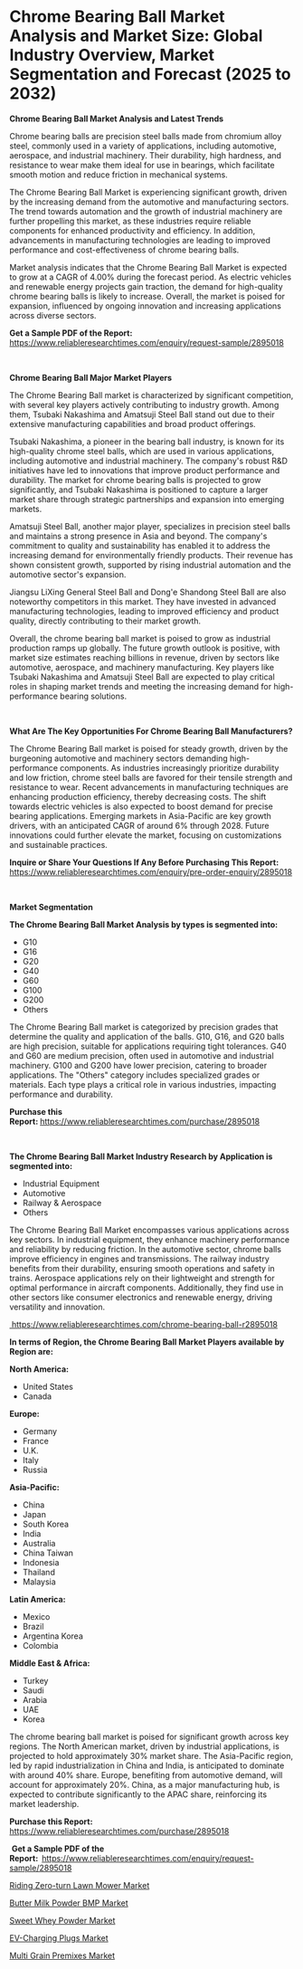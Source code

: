 <p><h1>Chrome Bearing Ball Market Analysis and Market Size: Global Industry Overview, Market Segmentation and Forecast (2025 to 2032)</h1></p><p><strong>Chrome Bearing Ball Market Analysis and Latest Trends</strong></p>
<p><p>Chrome bearing balls are precision steel balls made from chromium alloy steel, commonly used in a variety of applications, including automotive, aerospace, and industrial machinery. Their durability, high hardness, and resistance to wear make them ideal for use in bearings, which facilitate smooth motion and reduce friction in mechanical systems.</p><p>The Chrome Bearing Ball Market is experiencing significant growth, driven by the increasing demand from the automotive and manufacturing sectors. The trend towards automation and the growth of industrial machinery are further propelling this market, as these industries require reliable components for enhanced productivity and efficiency. In addition, advancements in manufacturing technologies are leading to improved performance and cost-effectiveness of chrome bearing balls.</p><p>Market analysis indicates that the Chrome Bearing Ball Market is expected to grow at a CAGR of 4.00% during the forecast period. As electric vehicles and renewable energy projects gain traction, the demand for high-quality chrome bearing balls is likely to increase. Overall, the market is poised for expansion, influenced by ongoing innovation and increasing applications across diverse sectors.</p></p>
<p><strong>Get a Sample PDF of the Report:&nbsp;</strong> <a href="https://www.reliableresearchtimes.com/enquiry/request-sample/2895018?utm_campaign=2263&utm_medium=2&utm_source=Github&utm_content=ia&utm_term=15032025&utm_id=chrome-bearing-ball">https://www.reliableresearchtimes.com/enquiry/request-sample/2895018</a></p>
<p>&nbsp;</p>
<p><strong>Chrome Bearing Ball Major Market Players</strong></p>
<p><p>The Chrome Bearing Ball market is characterized by significant competition, with several key players actively contributing to industry growth. Among them, Tsubaki Nakashima and Amatsuji Steel Ball stand out due to their extensive manufacturing capabilities and broad product offerings.</p><p>Tsubaki Nakashima, a pioneer in the bearing ball industry, is known for its high-quality chrome steel balls, which are used in various applications, including automotive and industrial machinery. The company's robust R&D initiatives have led to innovations that improve product performance and durability. The market for chrome bearing balls is projected to grow significantly, and Tsubaki Nakashima is positioned to capture a larger market share through strategic partnerships and expansion into emerging markets.</p><p>Amatsuji Steel Ball, another major player, specializes in precision steel balls and maintains a strong presence in Asia and beyond. The company's commitment to quality and sustainability has enabled it to address the increasing demand for environmentally friendly products. Their revenue has shown consistent growth, supported by rising industrial automation and the automotive sector's expansion.</p><p>Jiangsu LiXing General Steel Ball and Dong'e Shandong Steel Ball are also noteworthy competitors in this market. They have invested in advanced manufacturing technologies, leading to improved efficiency and product quality, directly contributing to their market growth.</p><p>Overall, the chrome bearing ball market is poised to grow as industrial production ramps up globally. The future growth outlook is positive, with market size estimates reaching billions in revenue, driven by sectors like automotive, aerospace, and machinery manufacturing. Key players like Tsubaki Nakashima and Amatsuji Steel Ball are expected to play critical roles in shaping market trends and meeting the increasing demand for high-performance bearing solutions.</p></p>
<p>&nbsp;</p>
<p><strong>What Are The Key Opportunities For Chrome Bearing Ball Manufacturers?</strong></p>
<p><p>The Chrome Bearing Ball market is poised for steady growth, driven by the burgeoning automotive and machinery sectors demanding high-performance components. As industries increasingly prioritize durability and low friction, chrome steel balls are favored for their tensile strength and resistance to wear. Recent advancements in manufacturing techniques are enhancing production efficiency, thereby decreasing costs. The shift towards electric vehicles is also expected to boost demand for precise bearing applications. Emerging markets in Asia-Pacific are key growth drivers, with an anticipated CAGR of around 6% through 2028. Future innovations could further elevate the market, focusing on customizations and sustainable practices.</p></p>
<p><strong>Inquire or Share Your Questions If Any Before Purchasing This Report:</strong> <a href="https://www.reliableresearchtimes.com/enquiry/pre-order-enquiry/2895018?utm_campaign=2263&utm_medium=2&utm_source=Github&utm_content=ia&utm_term=15032025&utm_id=chrome-bearing-ball">https://www.reliableresearchtimes.com/enquiry/pre-order-enquiry/2895018</a></p>
<p>&nbsp;</p>
<p><strong>Market Segmentation</strong></p>
<p><strong>The Chrome Bearing Ball Market Analysis by types is segmented into:</strong></p>
<p><ul><li>G10</li><li>G16</li><li>G20</li><li>G40</li><li>G60</li><li>G100</li><li>G200</li><li>Others</li></ul></p>
<p><p>The Chrome Bearing Ball market is categorized by precision grades that determine the quality and application of the balls. G10, G16, and G20 balls are high precision, suitable for applications requiring tight tolerances. G40 and G60 are medium precision, often used in automotive and industrial machinery. G100 and G200 have lower precision, catering to broader applications. The "Others" category includes specialized grades or materials. Each type plays a critical role in various industries, impacting performance and durability.</p></p>
<p><strong>Purchase this Report:&nbsp;</strong><a href="https://www.reliableresearchtimes.com/purchase/2895018?utm_campaign=2263&utm_medium=2&utm_source=Github&utm_content=ia&utm_term=15032025&utm_id=chrome-bearing-ball">https://www.reliableresearchtimes.com/purchase/2895018</a></p>
<p>&nbsp;</p>
<p><strong>The Chrome Bearing Ball Market Industry Research by Application is segmented into:</strong></p>
<p><ul><li>Industrial Equipment</li><li>Automotive</li><li>Railway & Aerospace</li><li>Others</li></ul></p>
<p><p>The Chrome Bearing Ball Market encompasses various applications across key sectors. In industrial equipment, they enhance machinery performance and reliability by reducing friction. In the automotive sector, chrome balls improve efficiency in engines and transmissions. The railway industry benefits from their durability, ensuring smooth operations and safety in trains. Aerospace applications rely on their lightweight and strength for optimal performance in aircraft components. Additionally, they find use in other sectors like consumer electronics and renewable energy, driving versatility and innovation.</p></p>
<p><a href="https://www.reliableresearchtimes.com/chrome-bearing-ball-r2895018?utm_campaign=2263&utm_medium=2&utm_source=Github&utm_content=ia&utm_term=15032025&utm_id=chrome-bearing-ball">&nbsp;https://www.reliableresearchtimes.com/chrome-bearing-ball-r2895018</a></p>
<p><strong>In terms of Region, the Chrome Bearing Ball Market Players available by Region are:</strong></p>
<p>
    <p> <strong> North America: </strong>
        <ul>
            <li>United States</li>
            <li>Canada</li>
        </ul>
        </p> 
    <p> <strong> Europe: </strong>
        <ul>
            <li>Germany</li>
            <li>France</li>
            <li>U.K.</li>
            <li>Italy</li>
            <li>Russia</li>
        </ul>
        </p> 
    <p> <strong> Asia-Pacific: </strong>
        <ul>
            <li>China</li>
            <li>Japan</li>
            <li>South Korea</li>
            <li>India</li>
            <li>Australia</li>
            <li>China Taiwan</li>
            <li>Indonesia</li>
            <li>Thailand</li>
            <li>Malaysia</li>
        </ul>
        </p> 
    <p> <strong> Latin America: </strong>
        <ul>
            <li>Mexico</li>
            <li>Brazil</li>
            <li>Argentina Korea</li>
            <li>Colombia</li>
        </ul>
        </p> 
    <p> <strong> Middle East & Africa: </strong>
        <ul>
            <li>Turkey</li>
            <li>Saudi</li>
            <li>Arabia</li>
            <li>UAE</li>
            <li>Korea</li>
        </ul>
    </p>
    </p>
<p><p>The chrome bearing ball market is poised for significant growth across key regions. The North American market, driven by industrial applications, is projected to hold approximately 30% market share. The Asia-Pacific region, led by rapid industrialization in China and India, is anticipated to dominate with around 40% share. Europe, benefiting from automotive demand, will account for approximately 20%. China, as a major manufacturing hub, is expected to contribute significantly to the APAC share, reinforcing its market leadership.</p></p>
<p><strong>Purchase this Report: </strong><a href="https://www.reliableresearchtimes.com/purchase/2895018?utm_campaign=2263&utm_medium=2&utm_source=Github&utm_content=ia&utm_term=15032025&utm_id=chrome-bearing-ball">https://www.reliableresearchtimes.com/purchase/2895018</a></p>
<p>&nbsp;<strong>Get a Sample PDF of the Report:&nbsp;&nbsp;</strong><a href="https://www.reliableresearchtimes.com/enquiry/request-sample/2895018?utm_campaign=2263&utm_medium=2&utm_source=Github&utm_content=ia&utm_term=15032025&utm_id=chrome-bearing-ball">https://www.reliableresearchtimes.com/enquiry/request-sample/2895018</a></p>
<p><strong></strong></p>
<p><p><a href="https://github.com/seherlouize/Market-Research-Report-List-1/blob/main/riding-zero-turn-lawn-mower-market.md?utm_campaign=2263&utm_medium=2&utm_source=Github&utm_content=ia&utm_term=15032025&utm_id=chrome-bearing-ball">Riding Zero-turn Lawn Mower Market</a></p><p><a href="https://www.linkedin.com/pulse/butter-milk-powder-bmp-market-update-growth-goals-size-expanding-adn2f?utm_campaign=2263&utm_medium=2&utm_source=Github&utm_content=ia&utm_term=15032025&utm_id=chrome-bearing-ball">Butter Milk Powder BMP Market</a></p><p><a href="https://www.linkedin.com/pulse/global-sweet-whey-powder-market-focus-product-type-fully-iu1mf?utm_campaign=2263&utm_medium=2&utm_source=Github&utm_content=ia&utm_term=15032025&utm_id=chrome-bearing-ball">Sweet Whey Powder Market</a></p><p><a href="https://github.com/delcirodda4f/Market-Research-Report-List-1/blob/main/ev-charging-plugs-market.md?utm_campaign=2263&utm_medium=2&utm_source=Github&utm_content=ia&utm_term=15032025&utm_id=chrome-bearing-ball">EV-Charging Plugs Market</a></p><p><a href="https://www.linkedin.com/pulse/projected-multi-grain-premixes-market-growth-102-cagr-from-zpqgf?utm_campaign=2263&utm_medium=2&utm_source=Github&utm_content=ia&utm_term=15032025&utm_id=chrome-bearing-ball">Multi Grain Premixes Market</a></p></p>